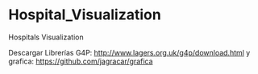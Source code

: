 # Hospital_Visualization
Hospitals Visualization 

Descargar Librerías G4P: http://www.lagers.org.uk/g4p/download.html y grafica: https://github.com/jagracar/grafica 









